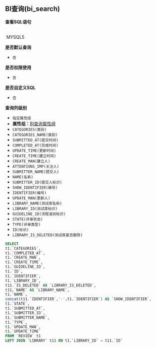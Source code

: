 ## BI查询(bi_search) <!-- {docsify-ignore-all} -->



<p class="panel-title"><b>查看SQL语句</b></p>
<br>

<el-row>
&nbsp;<el-tag @click="MYSQL5 = true">MYSQL5</el-tag>
</el-row>

<br>
<p class="panel-title"><b>是否默认查询</b></p>

* `否`

<p class="panel-title"><b>是否权限使用</b></p>

* `否`

<p class="panel-title"><b>是否自定义SQL</b></p>

* `否`

<p class="panel-title"><b>查询列级别</b></p>

* `指定属性组`
*  **属性组：**[BI查询属性组](#)
  * `CATEGORIES(类别)`
  * `CATEGORIES_NAME(类别)`
  * `SUBMITTED_AT(提交时间)`
  * `COMPLETED_AT(完成时间)`
  * `UPDATE_TIME(更新时间)`
  * `CREATE_TIME(建立时间)`
  * `CREATE_MAN(建立人)`
  * `ATTENTIONS_IMP(关注人)`
  * `SUBMITTER_NAME(提交人)`
  * `NAME(名称)`
  * `SUBMITTER_ID(提交人标识)`
  * `SHOW_IDENTIFIER(编号)`
  * `IDENTIFIER(编号)`
  * `UPDATE_MAN(更新人)`
  * `LIBRARY_NAME(测试库名称)`
  * `LIBRARY_ID(测试库标识)`
  * `GUIDELINE_ID(流程准则标识)`
  * `STATE(评审状态)`
  * `TYPE(评审类型)`
  * `ID(标识)`
  * `LIBRARY_IS_DELETED(测试库是否删除)`






<el-dialog v-model="MYSQL5" title="MYSQL5">

```sql
SELECT
t1.`CATEGORIES`,
t1.`COMPLETED_AT`,
t1.`CREATE_MAN`,
t1.`CREATE_TIME`,
t1.`GUIDELINE_ID`,
t1.`ID`,
t1.`IDENTIFIER`,
t1.`LIBRARY_ID`,
t11.`IS_DELETED` AS `LIBRARY_IS_DELETED`,
t11.`NAME` AS `LIBRARY_NAME`,
t1.`NAME`,
concat(t11.`IDENTIFIER`,'-',t1.`IDENTIFIER`) AS `SHOW_IDENTIFIER`,
t1.`STATE`,
t1.`SUBMITTED_AT`,
t1.`SUBMITTER_ID`,
t1.`SUBMITTER_NAME`,
t1.`TYPE`,
t1.`UPDATE_MAN`,
t1.`UPDATE_TIME`
FROM `REVIEW` t1 
LEFT JOIN `LIBRARY` t11 ON t1.`LIBRARY_ID` = t11.`ID` 


```

</el-dialog>

<script>
 const { createApp } = Vue
  createApp({
    data() {
      return {
                MYSQL5 : false
        
      }
    },
    methods: {
    }
  }).use(ElementPlus).mount('#app')
</script>